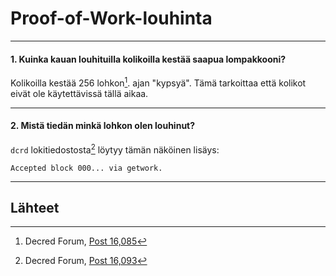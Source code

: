 # <i class="fa fa-fire"></i>Proof-of-Work-louhinta

---

#### 1. Kuinka kauan louhituilla kolikoilla kestää saapua lompakkooni?

Kolikoilla kestää 256 lohkon[^16085]. ajan "kypsyä". Tämä tarkoittaa että kolikot eivät ole käytettävissä tällä aikaa.

---

#### 2. Mistä tiedän minkä lohkon olen louhinut?

`dcrd` lokitiedostosta[^16093] löytyy tämän näköinen lisäys:

```no-highlight
Accepted block 000... via getwork.
```

---

## <i class="fa fa-book"></i> Lähteet

[^16085]: Decred Forum, [Post 16,085](https://forum.decred.org/threads/1852/#post-16085)
[^16093]: Decred Forum, [Post 16,093](https://forum.decred.org/threads/1852/#post-16093)
